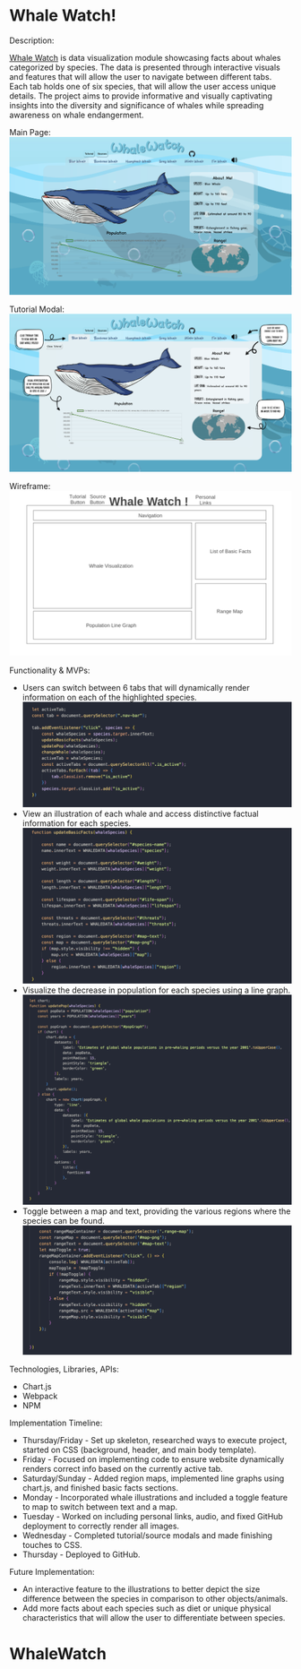 # Whale Watch!

Description: 

[Whale Watch](https://ashleyjek.github.io/WhaleWatch/) is data visualization module showcasing facts about whales categorized by species. The data is presented through interactive visuals and features that will allow the user to navigate between different tabs. Each tab holds one of six species, that will allow the user access unique details. The project aims to provide informative and visually captivating insights into the diversity and significance of whales while spreading awareness on whale endangerment.

Main Page:
![Alt text](./assets/images/screenshot-main.png)

Tutorial Modal:
![Alt text](./assets/images/screenshot-tut.png)

Wireframe:
![Alt text](wireframe.png)

Functionality & MVPs:

* Users can switch between 6 tabs that will dynamically render information on each of the highlighted species.
![Alt text](./assets/images/code-nav.png)
* View an illustration of each whale and access distinctive factual information for each species.
![Alt text](./assets/images/code-facts.png)
* Visualize the decrease in population for each species using a line graph.
![Alt text](./assets/images/code-chartjs.png)
* Toggle between a map and text, providing the various regions where the species can be found.
![Alt text](./assets/images/code-map.png)

Technologies, Libraries, APIs:

* Chart.js
* Webpack
* NPM

Implementation Timeline:

* Thursday/Friday - Set up skeleton, researched ways to execute project, started on CSS (background, header, and main body template).
* Friday - Focused on implementing code to ensure website dynamically renders correct info based on the currently active tab.
* Saturday/Sunday - Added region maps, implemented line graphs using chart.js, and finished basic facts sections.
* Monday - Incorporated whale illustrations and included a toggle feature to map to switch between text and a map. 
* Tuesday - Worked on including personal links, audio, and fixed GitHub deployment to correctly render all images.
* Wednesday - Completed tutorial/source modals and made finishing touches to CSS.
* Thursday - Deployed to GitHub.


Future Implementation:

* An interactive feature to the illustrations to better depict the size difference between the species in comparison to other objects/animals. 
* Add more facts about each species such as diet or unique physical characteristics that will allow the user to differentiate between species.







# WhaleWatch
